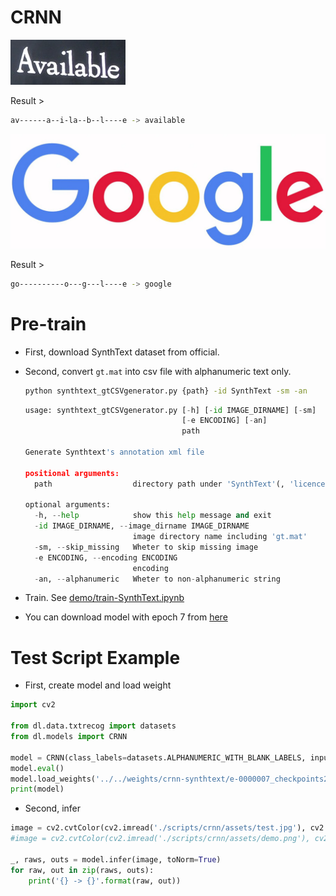 # CRNN

![demo](./assets/demo.png?raw=true "demo")

Result >

```bash
av------a--i-la--b--l----e -> available
```

![test](./assets/test.jpg?raw=true "test")

Result >

```bash
go----------o---g---l----e -> google
```

# Pre-train

- First, download SynthText dataset from official.

- Second, convert `gt.mat` into csv file with alphanumeric text only.

  ```bash
  python synthtext_gtCSVgenerator.py {path} -id SynthText -sm -an
  ```

  ```python
  usage: synthtext_gtCSVgenerator.py [-h] [-id IMAGE_DIRNAME] [-sm]
                                     [-e ENCODING] [-an]
                                     path
  
  Generate Synthtext's annotation xml file
  
  positional arguments:
    path                  directory path under 'SynthText'(, 'licence.txt')
  
  optional arguments:
    -h, --help            show this help message and exit
    -id IMAGE_DIRNAME, --image_dirname IMAGE_DIRNAME
                          image directory name including 'gt.mat'
    -sm, --skip_missing   Wheter to skip missing image
    -e ENCODING, --encoding ENCODING
                          encoding
    -an, --alphanumeric   Wheter to non-alphanumeric string
  ```

  

- Train. See [demo/train-SynthText.ipynb](../../demo/crnn/train-synthtext.ipynb)

- You can download model with epoch 7 from [here](https://drive.google.com/file/d/1Ct4G7H-hQ9yCDhE4W2G3dK-612Xcqajf/view?usp=sharing)

# Test Script Example

- First, create model and load weight

```python
import cv2

from dl.data.txtrecog import datasets
from dl.models import CRNN

model = CRNN(class_labels=datasets.ALPHANUMERIC_WITH_BLANK_LABELS, input_shape=(32, 100, 1)).cuda()
model.eval()
model.load_weights('../../weights/crnn-synthtext/e-0000007_checkpoints20200814.pth')
print(model)
```

- Second, infer

```python
image = cv2.cvtColor(cv2.imread('./scripts/crnn/assets/test.jpg'), cv2.COLOR_BGR2GRAY)
#image = cv2.cvtColor(cv2.imread('./scripts/crnn/assets/demo.png'), cv2.COLOR_BGR2GRAY)

_, raws, outs = model.infer(image, toNorm=True)
for raw, out in zip(raws, outs):
    print('{} -> {}'.format(raw, out))
```


